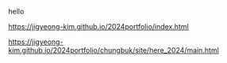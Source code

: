 hello


https://jigyeong-kim.github.io/2024portfolio/index.html

https://jigyeong-kim.github.io/2024portfolio/chungbuk/site/here_2024/main.html
